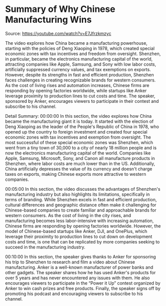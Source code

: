 # Summary of Why Chinese Manufacturing Wins

Source: https://youtube.com/watch?v=E7Jfrzkmzyc

The video explores how China became a manufacturing powerhouse, starting with the policies of Deng Xiaoping in 1978, which created special economic zones with tax incentives and freedom from oversight. Shenzhen, in particular, became the electronics manufacturing capital of the world, attracting companies like Apple, Samsung, and Sony with low labor costs, artificially suppressed currency values, and tax exemptions on exports. However, despite its strengths in fast and efficient production, Shenzhen faces challenges in creating recognizable brands for western consumers. As the cost of living rises and automation increases, Chinese firms are responding by opening factories worldwide, while startups like Anker leverage proximity to production lines to cut costs and time. The speaker, sponsored by Anker, encourages viewers to participate in their contest and subscribe to his channel.

Detail Summary: 
00:00:00
In this section, the video explores how China became the manufacturing giant it is today. It started with the election of Deng Xiaoping as the leader of the People's Republic of China in 1978, who opened up the country to foreign investment and created four special economic zones with tax incentives and exemption from oversight. The most successful of these special economic zones was Shenzhen, which went from a tiny town of 30,000 to a city of nearly 18 million people and is now the electronics manufacturing capital of the world. Companies like Apple, Samsung, Microsoft, Sony, and Canon all manufacture products in Shenzhen, where labor costs are much lower than in the US. Additionally, China artificially depresses the value of its currency and doesn't charge taxes on exports, making Chinese exports more attractive to western companies.

00:05:00
In this section, the video discusses the advantages of Shenzhen's manufacturing industry but also highlights its limitations, specifically in terms of branding. While Shenzhen excels in fast and efficient production, cultural differences and geographic distance often make it challenging for Chinese-based companies to create familiar and approachable brands for western consumers. As the cost of living in the city rises, and manufacturing becomes less labor-intensive with increasing automation, Chinese firms are responding by opening factories worldwide. However, the model of Chinese-based startups like Anker, DJI, and OnePlus, which leverage their proximity to production lines to cut down on development costs and time, is one that can be replicated by more companies seeking to succeed in the manufacturing industry.

00:10:00
In this section, the speaker gives thanks to Anker for sponsoring his trip to Shenzhen to research and film a video about Chinese manufacturing. Anker is a well-known manufacturer of power banks and other gadgets. The speaker shares how he has used Anker's products for over 5 years and has never encountered any issues with them. He also encourages viewers to participate in the “Power it Up” contest organized by Anker to win cash prizes and free products. Finally, the speaker signs off by promoting his podcast and encouraging viewers to subscribe to his channel.

